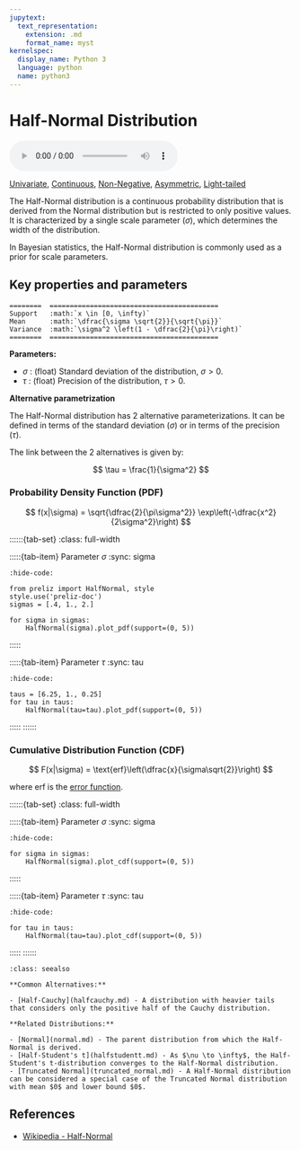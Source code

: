 ```yaml
---
jupytext:
  text_representation:
    extension: .md
    format_name: myst
kernelspec:
  display_name: Python 3
  language: python
  name: python3
---
```

# Half-Normal Distribution

<audio controls> <source src="../../_static/halfnormal.mp3" type="audio/mpeg"> This browser cannot play the pronunciation audio file for this distribution. </audio>

[Univariate](../../gallery_tags.rst#univariate), [Continuous](../../gallery_tags.rst#continuous), [Non-Negative](../../gallery_tags.rst#non-negative), [Asymmetric](../../gallery_tags.rst#asymmetric), [Light-tailed](../../gallery_tags.rst#light-tailed)

The Half-Normal distribution is a continuous probability distribution that is derived from the Normal distribution but is restricted to only positive values. It is characterized by a single scale parameter ($\sigma$), which determines the width of the distribution.

In Bayesian statistics, the Half-Normal distribution is commonly used as a prior for scale parameters.

## Key properties and parameters

```{eval-rst}
========  ==========================================
Support   :math:`x \in [0, \infty)`
Mean      :math:`\dfrac{\sigma \sqrt{2}}{\sqrt{\pi}}`
Variance  :math:`\sigma^2 \left(1 - \dfrac{2}{\pi}\right)`
========  ==========================================
```

**Parameters:**

- $\sigma$ : (float) Standard deviation of the distribution, $\sigma > 0$.
- $\tau$ : (float) Precision of the distribution, $\tau > 0$.

**Alternative parametrization**

The Half-Normal distribution has 2 alternative parameterizations. It can be defined in terms of the standard deviation ($\sigma$) or in terms of the precision ($\tau$).

The link between the 2 alternatives is given by:

$$
\tau = \frac{1}{\sigma^2}
$$

### Probability Density Function (PDF)

$$
f(x|\sigma) = \sqrt{\dfrac{2}{\pi\sigma^2}} \exp\left(-\dfrac{x^2}{2\sigma^2}\right)
$$

::::::{tab-set}
:class: full-width

:::::{tab-item} Parameter $\sigma$
:sync: sigma
```{jupyter-execute}
:hide-code:

from preliz import HalfNormal, style
style.use('preliz-doc')
sigmas = [.4, 1., 2.]

for sigma in sigmas:
    HalfNormal(sigma).plot_pdf(support=(0, 5))
```
:::::

:::::{tab-item} Parameter $\tau$
:sync: tau

```{jupyter-execute}
:hide-code:

taus = [6.25, 1., 0.25]
for tau in taus:
    HalfNormal(tau=tau).plot_pdf(support=(0, 5))
```
:::::
::::::

### Cumulative Distribution Function (CDF)

$$
F(x|\sigma) = \text{erf}\left(\dfrac{x}{\sigma\sqrt{2}}\right)
$$

where erf is the [error function](https://en.wikipedia.org/wiki/Error_function).

::::::{tab-set}
:class: full-width

:::::{tab-item} Parameter $\sigma$
:sync: sigma
```{jupyter-execute}
:hide-code:

for sigma in sigmas:
    HalfNormal(sigma).plot_cdf(support=(0, 5))
```
:::::

:::::{tab-item} Parameter $\tau$
:sync: tau

```{jupyter-execute}
:hide-code:

for tau in taus:
    HalfNormal(tau=tau).plot_cdf(support=(0, 5))
```
:::::
::::::

```{seealso}
:class: seealso

**Common Alternatives:**

- [Half-Cauchy](halfcauchy.md) - A distribution with heavier tails that considers only the positive half of the Cauchy distribution.

**Related Distributions:**

- [Normal](normal.md) - The parent distribution from which the Half-Normal is derived.
- [Half-Student's t](halfstudentt.md) - As $\nu \to \infty$, the Half-Student's t-distribution converges to the Half-Normal distribution.
- [Truncated Normal](truncated_normal.md) - A Half-Normal distribution can be considered a special case of the Truncated Normal distribution with mean $0$ and lower bound $0$.
```

## References

- [Wikipedia - Half-Normal](https://en.wikipedia.org/wiki/Half-normal_distribution)